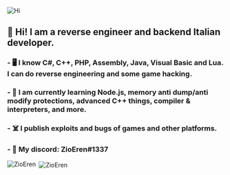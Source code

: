 ![Hi](https://image.noelshack.com/fichiers/2020/35/5/1598601380-tenor.gif)
## 👋 Hi! I am a reverse engineer and backend Italian developer.
### - 🖥️ I know C#, C++, PHP, Assembly, Java, Visual Basic and Lua. I can do reverse engineering and some game hacking.
### - 🌱 I am currently learning Node.js, memory anti dump/anti modify protections, advanced C++ things, compiler & interpreters, and more.
### - ☠️ I publish exploits and bugs of games and other platforms.
### - 💎 My discord: ZioEren#1337

<p><img align="left" src="https://github-readme-stats.vercel.app/api/top-langs/?username=ZioEren&layout=compact" alt="ZioEren" /></p>

<p>&nbsp;<img align="center" src="https://github-readme-stats.vercel.app/api?username=ZioEren&show_icons=true" alt="ZioEren" /></p>
